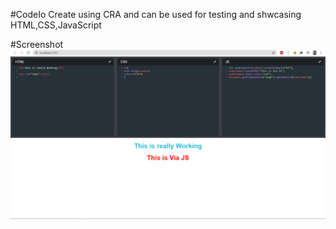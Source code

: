 #CodeIo
Create using CRA and can be used for testing and shwcasing HTML,CSS,JavaScript

#Screenshot
<img src="/screenshots/sam.png" alt="Sample image" />
